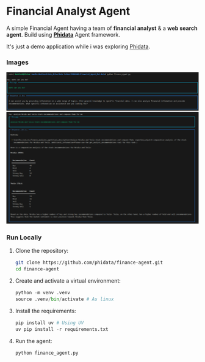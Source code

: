 # Financial Analyst Agent

A simple Financial Agent having a team of **financial analyst** & a **web search agent**. Build using [**Phidata**](https://docs.phidata.com/introduction) Agent framework.

It's just a demo application while i was exploring [Phidata](https://docs.phidata.com/introduction).

### Images

![skills](./imgs/Skills.png)
![compare_stocks](./imgs/compare_stocks.png)

### Run Locally

1. Clone the repository:
    ```sh
    git clone https://github.com/phidata/finance-agent.git
    cd finance-agent
    ```
2. Create and activate a virtual environment:
    ```py
    python -m venv .venv
    source .venv/bin/activate # As linux
    ```
3. Install the requirements:
   ```py
   pip install uv # Using UV
   uv pip install -r requirements.txt
    ```

4. Run the agent: 
    ```py
    python finance_agent.py
    ```
